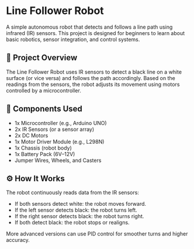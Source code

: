 # Line Follower Robot

A simple autonomous robot that detects and follows a line path using infrared (IR) sensors. This project is designed for beginners to learn about basic robotics, sensor integration, and control systems.

## 🚀 Project Overview

The Line Follower Robot uses IR sensors to detect a black line on a white surface (or vice versa) and follows the path accordingly. Based on the readings from the sensors, the robot adjusts its movement using motors controlled by a microcontroller.

## 🔧 Components Used

- 1x Microcontroller (e.g., Arduino UNO)
- 2x IR Sensors (or a sensor array)
- 2x DC Motors
- 1x Motor Driver Module (e.g., L298N)
- 1x Chassis (robot body)
- 1x Battery Pack (6V–12V)
- Jumper Wires, Wheels, and Casters

## ⚙️ How It Works

The robot continuously reads data from the IR sensors:
- If both sensors detect white: the robot moves forward.
- If the left sensor detects black: the robot turns left.
- If the right sensor detects black: the robot turns right.
- If both detect black: the robot stops or realigns.

More advanced versions can use PID control for smoother turns and higher accuracy.
